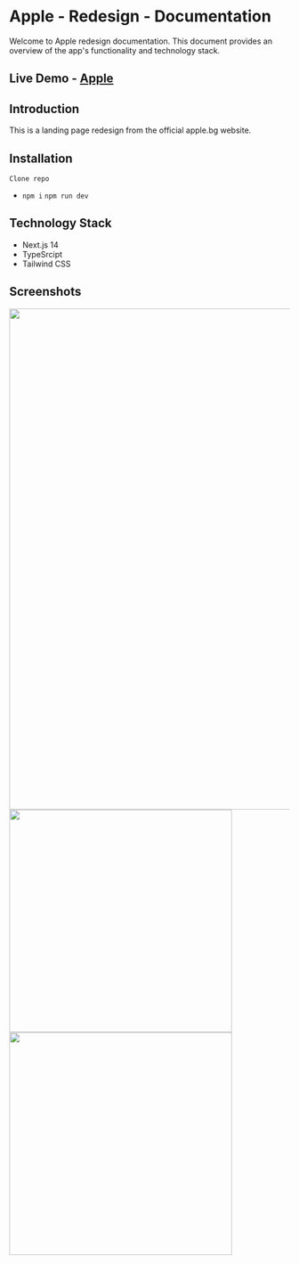 # Apple - Redesign - Documentation
Welcome to Apple redesign documentation. This document provides an overview of the app's functionality and technology stack.

## Live Demo - [Apple](https://apple-redesign-theta.vercel.app/)


## Introduction

This is a landing page redesign from the official apple.bg website. 


## Installation

`Clone repo`

  - `npm i` `npm run dev`

## Technology Stack

- Next.js 14
- TypeSrcipt
- Tailwind CSS

## Screenshots
<img src="public/apple-redesign-theta.vercel.app_.png" width="900">
<img src="public/apple-redesign-theta.vercel.app_ (1).png" width="400">
<img src="public/apple-redesign-theta.vercel.app_ (2).png" width="400">

